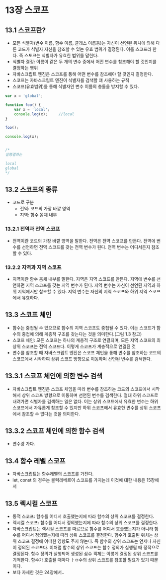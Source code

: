 # 13장 스코프

## 13.1 스코프란?

* 모든 식별자(변수 이름, 함수 이름, 클래스 이름등)는 자신이 선언된 위치에 의해 다른 코드가 식별자 자신을 참조할 수 있는 유효 범위가 결정된다. 이를 스코프라 한다. 즉 스포크는 식별자가 유효한 범위를 말한다.
* 식별자 결정: 이름이 같은 두 개의 변수 중에서 어떤 변수를 참조해야 할 것인지를 결정하는 행위
* 자바스크립트 엔진은 스코프를 통해 어떤 변수를 참조해야 할 것인지 결정한다.
* 스코프는 자바스크립트 엔진이 식별자를 검색할 떄 사용하는 규칙
* 스코프(유효범위)를 통해 식별자인 변수 이름의 충돌을 방지할 수 있다.


```javascript
var x = 'global';

function foo() {
    var x = 'local';
    console.log(x);     //local
}

foo();

console.log(x);   


/*
실행결과는

local
global
*/
```

## 13.2 스코프의 종류

* 코드로 구분
   * 전역: 코드의 가장 바깥 영역
   * 지역: 함수 몸체 내부

### 13.2.1 전역과 전역 스코프

* 전역이란 코드의 가장 바깥 영역을 말한다. 전역은 전역 스코프를 만든다. 전역에 변수를 선언하면 전역 스코프를 갖는 전역 변수가 된다. 전역 변수는 어디서든지 참조할 수 있다.

### 13.2.2 지역과 지역 스코프

* 지역이란 함수 몸체 내부를 말한다. 지역은 지역 스코프를 만든다. 지역에 변수를 선언하면 지역 스코프를 갖는 지역 변수가 된다. 지역 변수는 자신이 선언된 지역과 하위 지역에서만 참조할 수 있다. 지역 변수는 자신의 지역 스코프와 하위 지역 스코프에서 유효하다.

## 13.3 스코프 체인

* 함수는 중첩될 수 있으므로 함수의 지역 스코프도 중첩될 수 있다. 이는 스코프가 함수의 중첩에 의해 계층적 구조를 갖는다는 것을 의미한다.(그림 1.3 참고)
* 스코프 체인: 모든 스코프는 하나의 계층적 구조로 연결되며, 모든 지역 스코프의 최상위 스코프는 전역 스코프다. 이렇게 스코프가 계층적으로 연결된 것
* 변수를 참조할 때 자바스크립트 엔진은 스코프 체인을 통해 변수를 참조하는 코드의 스코프에서 시작하여 상위 스코프 방향으로 이동하며 선언된 변수를 검색한다.

## 13.3.1 스코프 체인에 의한 변수 검색

* 자바스크립트 엔진은 스코프 체임을 따라 변수를 참조하는 코드의 스코프에서 시작해서 상위 스코프 방향으로 이동하며 선언된 변수를 검색한다. 절대 하위 스코프로 내려가면 식별자를 검색하는 일은 없다. 이는 상위 스코프에서 유효한 변수는 하위 스코프에서 자유롭게 참조할 수 있지만 하위 스코프에서 유효한 변수를 상위 스코프에서 참조할 수 없다는 것을 의미한다.

## 13.3.2 스코프 체인에 의한 함수 검색

* 변수랑 가다.

## 13.4 함수 레벨 스코프

* 자바스크립트는 함수레벨의 스코프를 가진다.
* let, const 의 경우는 블럭레베르이 스코프를 가지는데 이것에 대한 내용은 15장에서

## 13.5 렉시컬 스코프

* 동적 스코프: 함수를 어디서 호출했는지에 따라 함수의 상위 스코프를 결정한다.
* 렉시컬 스코프: 함수를 어디서 정의했는지에 따라 함수의 상위 스코프를 결정한다.
* 자바스크립트는 렉시컬 스코프를 따르므로 함수를 어디서 호출헀는지가 아니라 함수를 어디서 정의했는지에 따라 상위 스코프를 결정한다. 함수가 호출된 위치는 상위 스코프 결정에 어떠한 영향도 주지 않는다. 즉 함수의 상위 스코프는 언제나 자신이 정의된 스코프다. 이처럼 함수의 상위 스코프는 함수 정의가 실행될 때 정적으로 결정된다. 함수 정의가 실행되어 생성된 삼수 객체는 이렇게 결정된 상위 스코프를 기억한다. 함수가 호출될 때마다 ㅏㅁ수의 상위 스코프를 참조할 필요가 있기 때문이다.
* 보다 자세한 것은 24장에서..
